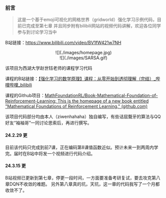### 前言

> 这是一个基于emoji可视化的网格世界（gridworld）强化学习示例代码，目前已完成至第七章
> 并且同步附有bilibili网站的视频代码讲解，欢迎各位同学参与到讨论学习当中

B站链接：https://www.bilibili.com/video/BV1fW421w7NH

<center>![](./images/homepage.jpg)</center>
<center>![](./images/SARSA.gif)</center>

该项目为西湖大学赵世钰老师的课程学习代码

课程的B站链接：[【强化学习的数学原理】课程：从零开始到透彻理解（完结）_哔哩哔哩_bilibili](https://www.bilibili.com/video/BV1sd4y167NS)

课程的Github项目：[MathFoundationRL/Book-Mathematical-Foundation-of-Reinforcement-Learning: This is the homepage of a new book entitled "Mathematical Foundations of Reinforcement Learning." (github.com)](https://github.com/MathFoundationRL/Book-Mathematical-Foundation-of-Reinforcement-Learning)


该项目代码部分均由本人（ziwenhahaha）独自编写，有些诘屈聱牙的算法与QQ好友“袖袖哥”一同讨论思索后，再进行撰写。

#### 24.2.29 更
目前该代码只完成到前7课，正在编码第8课值函数近似。预计未来一到两周内学完。届时在B站中将发一个视频进行代码介绍。

#### 24.3.15 更
B站视频已更新到第七章，停更一段时间，一方面要准备考研复试，要去攻克第八章DQN不收敛的难题。
另外第八章真的坑，天坑，这一章的代码我写了一个月都收敛不了。